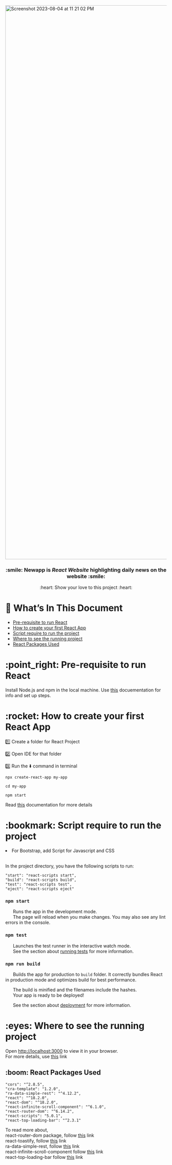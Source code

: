 <img width="1728" alt="Screenshot 2023-08-04 at 11 21 02 PM" src="https://github.com/sejal175/Newsapp-react/assets/56756275/daf7ba89-8d9b-46f7-9309-83e6b89f746c">
<h3 align=center> :smile: <strong>Newapp</strong> is <em><strong>React Website</strong></em> highlighting daily news on the website :smile: </h3>
<p align=center> :heart: Show your love to this project :heart:</p>


# :bookmark_tabs: What’s In This Document
* [Pre-requisite to run React](pre-requisite-to-run-react)
* [How to create your first React App](#how-to-create-your-first-react-app)
* [Script require to run the project](script-require-to-run-the-project)
* [Where to see the running project](where-to-see-the-running-project)
* [React Packages Used](react-packages-used)

<h1> :point_right: Pre-requisite to run React </h1>

Install Node.js and npm in the local machine. Use [this](https://docs.npmjs.com/downloading-and-installing-node-js-and-npm) docuementation for info and set up steps.

<h1> :rocket: How to create your first React App</h1>

:one: Create a folder for React Project<br>

:two: Open IDE for that folder<br>

:three: Run the :arrow_down: command in terminal

```properties
npx create-react-app my-app
```
```properties
cd my-app
```
```properties
npm start
```
Read [this](https://create-react-app.dev/) documentation for more details


<h1> :bookmark: Script require to run the project</h1>

<li>For Bootstrap, add Script for Javascript and CSS</li><br>

In the project directory, you have the following scripts to run:

    "start": "react-scripts start",
    "build": "react-scripts build",
    "test": "react-scripts test",
    "eject": "react-scripts eject"

### `npm start`

&nbsp; &nbsp; &nbsp; Runs the app in the development mode.\
&nbsp; &nbsp; &nbsp; The page will reload when you make changes. You may also see any lint errors in the console.

### `npm test`

&nbsp; &nbsp; &nbsp; Launches the test runner in the interactive watch mode.\
&nbsp; &nbsp; &nbsp; See the section about [running tests](https://facebook.github.io/create-react-app/docs/running-tests) for more information.

### `npm run build`

&nbsp; &nbsp; &nbsp; Builds the app for production to `build` folder. It correctly bundles React in production mode and optimizes build for best performance.

&nbsp; &nbsp; &nbsp; The build is minified and the filenames include the hashes.\
&nbsp; &nbsp; &nbsp; Your app is ready to be deployed!

&nbsp; &nbsp; &nbsp; See the section about [deployment](https://facebook.github.io/create-react-app/docs/deployment) for more information.


<h1> :eyes: Where to see the running project</h1>

Open [http://localhost:3000](http://localhost:3000) to view it in your browser.<br>
For  more details, use [this](https://react.dev/) link

<h2> :boom: React Packages Used</h2>

    "cors": "^2.8.5",
    "cra-template": "1.2.0",
    "ra-data-simple-rest": "^4.12.2",
    "react": "^18.2.0",
    "react-dom": "^18.2.0",
    "react-infinite-scroll-component": "^6.1.0",
    "react-router-dom": "^6.14.2",
    "react-scripts": "5.0.1",
    "react-top-loading-bar": "^2.3.1"

To read more about, <br>
react-router-dom package, follow [this](https://www.npmjs.com/package/react-router-dom) link<br>
react-toastify, follow [this](https://www.npmjs.com/package/react-toastify)  link<br>
ra-data-simple-rest, follow [this](https://www.npmjs.com/package/ra-data-simple-rest) link <br>
react-infinite-scroll-component follow [this](https://www.npmjs.com/package/react-infinite-scroll-component) link <br>
react-top-loading-bar follow [this](https://www.npmjs.com/package/react-top-loading-bar) link <br>
